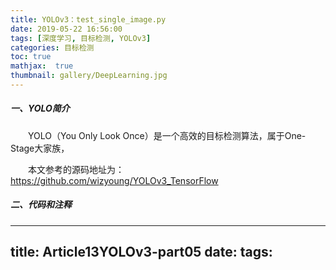 ```yaml
---
title: YOLOv3：test_single_image.py
date: 2019-05-22 16:56:00
tags: [深度学习, 目标检测, YOLOv3]
categories: 目标检测
toc: true
mathjax:  true
thumbnail: gallery/DeepLearning.jpg
---
```


##### 一、YOLO简介  

&emsp;&emsp;YOLO（You Only Look Once）是一个高效的目标检测算法，属于One-Stage大家族，

&emsp;&emsp;本文参考的源码地址为：<https://github.com/wizyoung/YOLOv3_TensorFlow>

<!--more-->

##### 二、代码和注释  
---
title: Article13YOLOv3-part05
date: 
tags:
---
